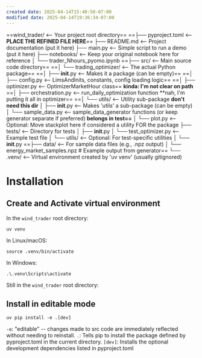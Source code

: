 ```yaml
---
created date: 2025-04-14T15:40:50-07:00
modified date: 2025-04-14T19:36:34-07:00
---
```


==wind_trader/              <-- Your project root directory==
==├── pyproject.toml              <-- **PLACE THE REFINED FILE HERE**==
├── README.md                   <-- Project documentation (put it here)
├── main.py                     <-- Simple script to run a demo (put it here)
├── notebooks/                  <-- Keep your original notebook here for reference
│   └── trader_Nhours_pyomo.ipynb
==├── src/                        <-- Main source code directory==
==│   └── trading_optimizer/      <-- The actual Python package==
==│       ├── __init__.py         <-- Makes it a package (can be empty)==
==│       ├── config.py           <-- LimsAndInits, constants, config loading logic==
==│       ├── optimizer.py        <-- OptimizerMarketHour class== **kinda: I'm not clear on path**
==│       ├── orchestration.py    <-- run_daily_optimization function **nah, I'm putting it all in optimizer==
==│       └── utils/              <-- Utility sub-package **don't need this dir** 
│           ├── __init__.py     <-- Makes 'utils' a sub-package (can be empty)
│           └── sample_data.py  <-- sample_data_generator functions (or keep generator separate if preferred) **belongs in test==**
│           └── plot.py         <-- Optional: Move stackplot here if considered a utility FOR the package
├── tests/                      <-- Directory for tests
│   ├── __init__.py
│   └── test_optimizer.py       <-- Example test file
│   └── utils/                  <-- Optional: For test-specific utilities
│       └── __init__.py
==├── data/                       <-- For sample data files (e.g., .npz output)
│   └── energy_market_samples.npz # Example output from generator==
└── .venv/                      <-- Virtual environment created by 'uv venv' (usually gitignored)


# Installation
## Create and Activate virtual environment
In the `wind_trader` root directory:

```
uv venv
```

In Linux/macOS:
```
source .venv/bin/activate  
``` 

In Windows:
```
.\.venv\Scripts\activate 
```

Still in the `wind_trader` root directory:
## Install in editable mode

```
uv pip install -e .[dev]
```

`-e`: "editable" -- changes made to src code are immediately reflected without needing to reinstall.
`.`: Tells pip to install the package defined by pyproject.toml in the current directory.
`[dev]`: Installs the optional development dependencies listed in pyproject.toml

